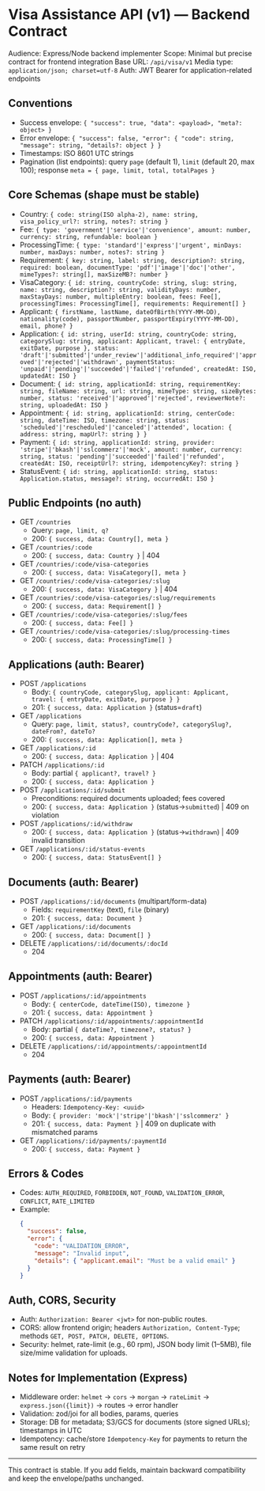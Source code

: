 # Visa Assistance API (v1) — Backend Contract

Audience: Express/Node backend implementer
Scope: Minimal but precise contract for frontend integration
Base URL: `/api/visa/v1`
Media type: `application/json; charset=utf-8`
Auth: JWT Bearer for application-related endpoints

## Conventions

- Success envelope: `{ "success": true, "data": <payload>, "meta?: object> }`
- Error envelope: `{ "success": false, "error": { "code": string, "message": string, "details?: object } }`
- Timestamps: ISO 8601 UTC strings
- Pagination (list endpoints): query `page` (default 1), `limit` (default 20, max 100);
  response `meta = { page, limit, total, totalPages }`

## Core Schemas (shape must be stable)

- Country: `{ code: string(ISO alpha-2), name: string, visa_policy_url?: string, notes?: string }`
- Fee: `{ type: 'government'|'service'|'convenience', amount: number, currency: string, refundable: boolean }`
- ProcessingTime: `{ type: 'standard'|'express'|'urgent', minDays: number, maxDays: number, notes?: string }`
- Requirement: `{ key: string, label: string, description?: string, required: boolean, documentType: 'pdf'|'image'|'doc'|'other', mimeTypes?: string[], maxSizeMB?: number }`
- VisaCategory: `{ id: string, countryCode: string, slug: string, name: string, description?: string, validityDays: number, maxStayDays: number, multipleEntry: boolean, fees: Fee[], processingTimes: ProcessingTime[], requirements: Requirement[] }`
- Applicant: `{ firstName, lastName, dateOfBirth(YYYY-MM-DD), nationality(code), passportNumber, passportExpiry(YYYY-MM-DD), email, phone? }`
- Application: `{ id: string, userId: string, countryCode: string, categorySlug: string, applicant: Applicant, travel: { entryDate, exitDate, purpose }, status: 'draft'|'submitted'|'under_review'|'additional_info_required'|'approved'|'rejected'|'withdrawn', paymentStatus: 'unpaid'|'pending'|'succeeded'|'failed'|'refunded', createdAt: ISO, updatedAt: ISO }`
- Document: `{ id: string, applicationId: string, requirementKey: string, fileName: string, url: string, mimeType: string, sizeBytes: number, status: 'received'|'approved'|'rejected', reviewerNote?: string, uploadedAt: ISO }`
- Appointment: `{ id: string, applicationId: string, centerCode: string, dateTime: ISO, timezone: string, status: 'scheduled'|'rescheduled'|'canceled'|'attended', location: { address: string, mapUrl?: string } }`
- Payment: `{ id: string, applicationId: string, provider: 'stripe'|'bkash'|'sslcommerz'|'mock', amount: number, currency: string, status: 'pending'|'succeeded'|'failed'|'refunded', createdAt: ISO, receiptUrl?: string, idempotencyKey?: string }`
- StatusEvent: `{ id: string, applicationId: string, status: Application.status, message?: string, occurredAt: ISO }`

## Public Endpoints (no auth)

- GET `/countries`
  - Query: `page, limit, q?`
  - 200: `{ success, data: Country[], meta }`
- GET `/countries/:code`
  - 200: `{ success, data: Country }` | 404
- GET `/countries/:code/visa-categories`
  - 200: `{ success, data: VisaCategory[], meta }`
- GET `/countries/:code/visa-categories/:slug`
  - 200: `{ success, data: VisaCategory }` | 404
- GET `/countries/:code/visa-categories/:slug/requirements`
  - 200: `{ success, data: Requirement[] }`
- GET `/countries/:code/visa-categories/:slug/fees`
  - 200: `{ success, data: Fee[] }`
- GET `/countries/:code/visa-categories/:slug/processing-times`
  - 200: `{ success, data: ProcessingTime[] }`

## Applications (auth: Bearer)

- POST `/applications`
  - Body: `{ countryCode, categorySlug, applicant: Applicant, travel: { entryDate, exitDate, purpose } }`
  - 201: `{ success, data: Application }` (status=`draft`)
- GET `/applications`
  - Query: `page, limit, status?, countryCode?, categorySlug?, dateFrom?, dateTo?`
  - 200: `{ success, data: Application[], meta }`
- GET `/applications/:id`
  - 200: `{ success, data: Application }` | 404
- PATCH `/applications/:id`
  - Body: partial `{ applicant?, travel? }`
  - 200: `{ success, data: Application }`
- POST `/applications/:id/submit`
  - Preconditions: required documents uploaded; fees covered
  - 200: `{ success, data: Application }` (status→`submitted`) | 409 on violation
- POST `/applications/:id/withdraw`
  - 200: `{ success, data: Application }` (status→`withdrawn`) | 409 invalid transition
- GET `/applications/:id/status-events`
  - 200: `{ success, data: StatusEvent[] }`

## Documents (auth: Bearer)

- POST `/applications/:id/documents` (multipart/form-data)
  - Fields: `requirementKey` (text), `file` (binary)
  - 201: `{ success, data: Document }`
- GET `/applications/:id/documents`
  - 200: `{ success, data: Document[] }`
- DELETE `/applications/:id/documents/:docId`
  - 204

## Appointments (auth: Bearer)

- POST `/applications/:id/appointments`
  - Body: `{ centerCode, dateTime(ISO), timezone }`
  - 201: `{ success, data: Appointment }`
- PATCH `/applications/:id/appointments/:appointmentId`
  - Body: partial `{ dateTime?, timezone?, status? }`
  - 200: `{ success, data: Appointment }`
- DELETE `/applications/:id/appointments/:appointmentId`
  - 204

## Payments (auth: Bearer)

- POST `/applications/:id/payments`
  - Headers: `Idempotency-Key: <uuid>`
  - Body: `{ provider: 'mock'|'stripe'|'bkash'|'sslcommerz' }`
  - 201: `{ success, data: Payment }` | 409 on duplicate with mismatched params
- GET `/applications/:id/payments/:paymentId`
  - 200: `{ success, data: Payment }`

## Errors & Codes

- Codes: `AUTH_REQUIRED`, `FORBIDDEN`, `NOT_FOUND`, `VALIDATION_ERROR`, `CONFLICT`, `RATE_LIMITED`
- Example:
  ```json
  {
    "success": false,
    "error": {
      "code": "VALIDATION_ERROR",
      "message": "Invalid input",
      "details": { "applicant.email": "Must be a valid email" }
    }
  }
  ```

## Auth, CORS, Security

- Auth: `Authorization: Bearer <jwt>` for non-public routes.
- CORS: allow frontend origin; headers `Authorization, Content-Type`; methods `GET, POST, PATCH, DELETE, OPTIONS`.
- Security: helmet, rate-limit (e.g., 60 rpm), JSON body limit (1–5MB), file size/mime validation for uploads.

## Notes for Implementation (Express)

- Middleware order: `helmet` → `cors` → `morgan` → `rateLimit` → `express.json({limit})` → routes → error handler
- Validation: zod/joi for all bodies, params, queries
- Storage: DB for metadata; S3/GCS for documents (store signed URLs); timestamps in UTC
- Idempotency: cache/store `Idempotency-Key` for payments to return the same result on retry

---

This contract is stable. If you add fields, maintain backward compatibility and keep the envelope/paths unchanged.
